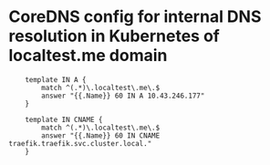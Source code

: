 # CoreDNS config for internal DNS resolution in Kubernetes of localtest.me domain

```config
    template IN A {
        match ^(.*)\.localtest\.me\.$
        answer "{{.Name}} 60 IN A 10.43.246.177"
    }

    template IN CNAME {
        match ^(.*)\.localtest\.me\.$
        answer "{{.Name}} 60 IN CNAME traefik.traefik.svc.cluster.local."
    }
```
